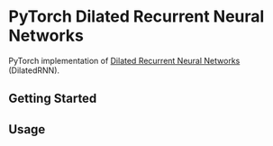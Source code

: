# PyTorch Dilated Recurrent Neural Networks

PyTorch implementation of  [Dilated Recurrent Neural Networks](https://arxiv.org/abs/1710.02224) (DilatedRNN).

## Getting Started

## Usage
